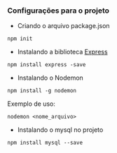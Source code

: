 ### Configurações para o projeto

- Criando o arquivo package.json

`npm init`

- Instalando a biblioteca [Express](http://expressjs.com/pt-br/)

`npm install express -save`

- Instalando o Nodemon

`npm install -g nodemon`

Exemplo de uso:

`nodemon <nome_arquivo>`

- Instalando o mysql no projeto

`npm install mysql --save`
